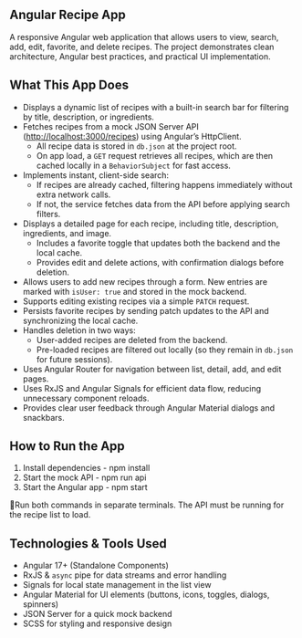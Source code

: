 
## Angular Recipe App
A responsive Angular web application that allows users to view, search, add, edit, favorite, and delete recipes.
The project demonstrates clean architecture, Angular best practices, and practical UI implementation.

## What This App Does
- Displays a dynamic list of recipes with a built-in search bar for filtering by title, description, or ingredients.
- Fetches recipes from a mock JSON Server API ([http://localhost:3000/recipes](http://localhost:3000/recipes)) using Angular’s HttpClient.  
  - All recipe data is stored in `db.json` at the project root.  
  - On app load, a `GET` request retrieves all recipes, which are then cached locally in a `BehaviorSubject` for fast access.
- Implements instant, client-side search:  
  - If recipes are already cached, filtering happens immediately without extra network calls.  
  - If not, the service fetches data from the API before applying search filters.
- Displays a detailed page for each recipe, including title, description, ingredients, and image.  
  - Includes a favorite toggle that updates both the backend and the local cache.  
  - Provides edit and delete actions, with confirmation dialogs before deletion.
- Allows users to add new recipes through a form. New entries are marked with `isUser: true` and stored in the mock backend.
- Supports editing existing recipes via a simple `PATCH` request.
- Persists favorite recipes by sending patch updates to the API and synchronizing the local cache.
- Handles deletion in two ways:  
  - User-added recipes are deleted from the backend.  
  - Pre-loaded recipes are filtered out locally (so they remain in `db.json` for future sessions).
- Uses Angular Router for navigation between list, detail, add, and edit pages.
- Uses RxJS and Angular Signals for efficient data flow, reducing unnecessary component reloads.
- Provides clear user feedback through Angular Material dialogs and snackbars.


 ## How to Run the App
1. Install dependencies -
npm install
2. Start the mock API -
npm run api
3. Start the Angular app -
npm start

📝Run both commands in separate terminals. The API must be running for the recipe list to load.

## Technologies & Tools Used
- Angular 17+ (Standalone Components)
- RxJS & `async` pipe for data streams and error handling
- Signals for local state management in the list view
- Angular Material for UI elements (buttons, icons, toggles, dialogs, spinners)
- JSON Server for a quick mock backend
- SCSS for styling and responsive design
